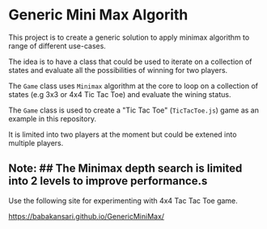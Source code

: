 # Generic Mini Max Algorith
This project is to create a generic solution to apply minimax algorithm to range of different use-cases.

The idea is to have a class that could be used to iterate on a collection of states and evaluate all the possibilities of winning for two players.

The `Game` class uses `Minimax` algorithm at the core to loop on a collection of states (e.g 3x3 or 4x4 Tic Tac Toe) and evaluate the wining status.

The `Game` class is used to create a "Tic Tac Toe" (`TicTacToe.js`) game as an example in this repository.

It is limited into two players at the moment but could be extened into multiple players.

## Note: ## The Minimax depth search is limited into 2 levels to improve performance.s

Use the following site for experimenting with 4x4 Tac Tac Toe game.

https://babakansari.github.io/GenericMiniMax/
